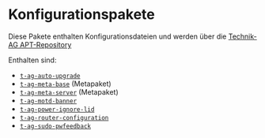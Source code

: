 # Konfigurationspakete

Diese Pakete enthalten Konfigurationsdateien und werden über die [Technik-AG APT-Repository](https://github.com/Technik-AG/apt-repo)

Enthalten sind:
 * [`t-ag-auto-upgrade`](packages/t-ag-auto-upgrade/README.md)
 * [`t-ag-meta-base`](packages/t-ag-meta-base/README.md) (Metapaket)
 * [`t-ag-meta-server`](packages/t-ag-meta-server/README.md) (Metapaket)
 * [`t-ag-motd-banner`](packages/t-ag-motd-banner/README.md)
 * [`t-ag-power-ignore-lid`](packages/t-ag-power-ignore-lid/README.md)
 * [`t-ag-router-configuration`](packages/t-ag-router-configuration/README.md)
 * [`t-ag-sudo-pwfeedback`](packages/t-ag-sudo-pwfeedback/README.md)